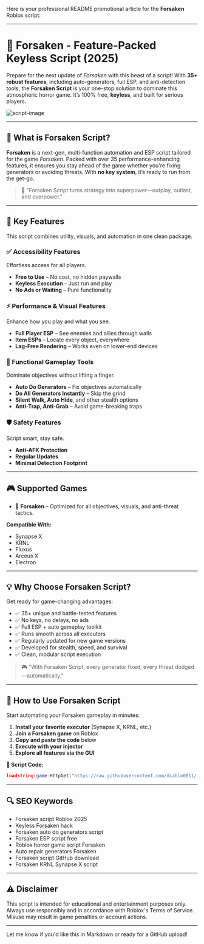 Here is your professional README promotional article for the **Forsaken** Roblox script:

---

# 👻 Forsaken - Feature-Packed Keyless Script (2025)

Prepare for the next update of *Forsaken* with this beast of a script! With **35+ robust features**, including auto-generators, full ESP, and anti-detection tools, the **Forsaken Script** is your one-stop solution to dominate this atmospheric horror game. It’s 100% free, **keyless**, and built for serious players.

![script-image](image-link-placeholder)

---

## 🎯 What is Forsaken Script?

**Forsaken** is a next-gen, multi-function automation and ESP script tailored for the game *Forsaken*. Packed with over 35 performance-enhancing features, it ensures you stay ahead of the game whether you're fixing generators or avoiding threats. With **no key system**, it’s ready to run from the get-go.

> 🔵 "Forsaken Script turns strategy into superpower—outplay, outlast, and overpower."

---

## 🌟 Key Features

This script combines utility, visuals, and automation in one clean package.

### ✅ Accessibility Features

Effortless access for all players.

* **Free to Use** – No cost, no hidden paywalls
* **Keyless Execution** – Just run and play
* **No Ads or Waiting** – Pure functionality

### ⚡ Performance & Visual Features

Enhance how you play and what you see.

* **Full Player ESP** – See enemies and allies through walls
* **Item ESPs** – Locate every object, everywhere
* **Lag-Free Rendering** – Works even on lower-end devices

### 🔧 Functional Gameplay Tools

Dominate objectives without lifting a finger.

* **Auto Do Generators** – Fix objectives automatically
* **Do All Generators Instantly** – Skip the grind
* **Silent Walk, Auto Hide**, and other stealth options
* **Anti-Trap, Anti-Grab** – Avoid game-breaking traps

### 🛡️ Safety Features

Script smart, stay safe.

* **Anti-AFK Protection**
* **Regular Updates**
* **Minimal Detection Footprint**

---

## 🎮 Supported Games

* 👻 **Forsaken** – Optimized for all objectives, visuals, and anti-threat tactics.

**Compatible With:**

* Synapse X
* KRNL
* Fluxus
* Arceus X
* Electron

---

## 💡 Why Choose Forsaken Script?

Get ready for game-changing advantages:

* ✅ 35+ unique and battle-tested features
* ✅ No keys, no delays, no ads
* ✅ Full ESP + auto gameplay toolkit
* ✅ Runs smooth across all executors
* ✅ Regularly updated for new game versions
* ✅ Developed for stealth, speed, and survival
* ✅ Clean, modular script execution

> 🎮 "With Forsaken Script, every generator fixed, every threat dodged—automatically."

---

## 🧠 How to Use Forsaken Script

Start automating your Forsaken gameplay in minutes:

1. **Install your favorite executor** (Synapse X, KRNL, etc.)
2. **Join a Forsaken game** on Roblox
3. **Copy and paste the code** below
4. **Execute with your injector**
5. **Explore all features via the GUI**

**📜 Script Code:**

```lua
loadstring(game:HttpGet("https://raw.githubusercontent.com/diablo0011/-Fsaken-Good-script/refs/heads/main/forsakengoodscript.lua"))()
```

---

## 🔍 SEO Keywords

* Forsaken script Roblox 2025
* Keyless Forsaken hack
* Forsaken auto do generators script
* Forsaken ESP script free
* Roblox horror game script Forsaken
* Auto repair generators Forsaken
* Forsaken script GitHub download
* Forsaken KRNL Synapse X script

---

## ⚠️ Disclaimer

This script is intended for educational and entertainment purposes only. Always use responsibly and in accordance with Roblox's Terms of Service. Misuse may result in game penalties or account actions.

---

Let me know if you'd like this in Markdown or ready for a GitHub upload!
